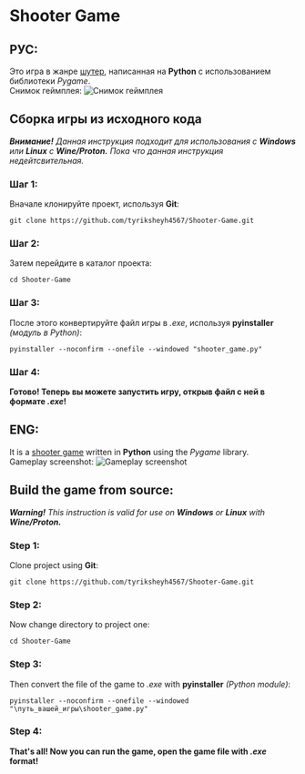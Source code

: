 # Shooter Game
## РУС:
Это игра в жанре [шутер](https://ru.wikipedia.org/wiki/%D0%A8%D1%83%D1%82%D0%B5%D1%80), написанная на **Python** с использованием библиотеки *Pygame*.\
Снимок геймплея:
![Снимок геймплея](https://i.ibb.co/px3fr6Y/gameplay-screenshot.jpg)
## Сборка игры из исходного кода
_**Внимание!**_ *Данная инструкция подходит для использования с **Windows** или **Linux** с **Wine/Proton.** Пока что данная инструкция недейтсвительная.*
### Шаг 1:
Вначале клонируйте проект, используя **Git**:<br>
```
git clone https://github.com/tyriksheyh4567/Shooter-Game.git
```
### Шаг 2:
Затем перейдите в каталог проекта:
```
cd Shooter-Game
```
### Шаг 3:
После этого конвертируйте файл игры в *.exe*, используя **pyinstaller** _(модуль в Python)_:<br>
```
pyinstaller --noconfirm --onefile --windowed "shooter_game.py"
```
### Шаг 4:
**Готово! Теперь вы можете запустить игру, открыв файл с ней в формате _.exe_!**

## ENG:
It is a [shooter game](https://en.wikipedia.org/wiki/Shooter_game) written in **Python** using the *Pygame* library.\
Gameplay screenshot:
![Gameplay screenshot](https://i.ibb.co/px3fr6Y/gameplay-screenshot.jpg)
## Build the game from source:
_**Warning!**_ *This instruction is valid for use on **Windows** or **Linux** with **Wine/Proton.***
### Step 1:
Clone project using **Git**:<br>
```
git clone https://github.com/tyriksheyh4567/Shooter-Game.git
```
### Step 2:
Now change directory to project one:
```
cd Shooter-Game
```
### Step 3:
Then convert the file of the game to *.exe* with **pyinstaller** _(Python module)_:<br>
```
pyinstaller --noconfirm --onefile --windowed "\путь_вашей_игры\shooter_game.py"
```
### Step 4:
**That's all! Now you can run the game, open the game file with _.exe_ format!**
